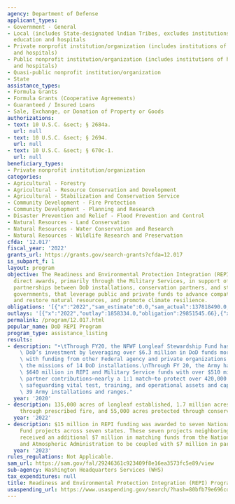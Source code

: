 ```yaml
---
agency: Department of Defense
applicant_types:
- Government - General
- Local (includes State-designated lndian Tribes, excludes institutions of higher
  education and hospitals
- Private nonprofit institution/organization (includes institutions of higher education
  and hospitals)
- Public nonprofit institution/organization (includes institutions of higher education
  and hospitals)
- Quasi-public nonprofit institution/organization
- State
assistance_types:
- Formula Grants
- Formula Grants (Cooperative Agreements)
- Guaranteed / Insured Loans
- Sale, Exchange, or Donation of Property or Goods
authorizations:
- text: 10 U.S.C. &sect; § 2684a.
  url: null
- text: 10 U.S.C. &sect; § 2694.
  url: null
- text: 10 U.S.C. &sect; § 670c-1.
  url: null
beneficiary_types:
- Private nonprofit institution/organization
categories:
- Agricultural - Forestry
- Agricultural - Resource Conservation and Development
- Agricultural - Stabilization and Conservation Service
- Community Development - Fire Protection
- Community Development - Planning and Research
- Disaster Prevention and Relief - Flood Prevention and Control
- Natural Resources - Land Conservation
- Natural Resources - Water Conservation and Research
- Natural Resources - Wildlife Research and Preservation
cfda: '12.017'
fiscal_year: '2022'
grants_url: https://grants.gov/search-grants?cfda=12.017
is_subpart_f: 1
layout: program
objective: The Readiness and Environmental Protection Integration (REPI) Program funds
  direct awards, primarily through the Military Services, in support of innovative
  partnerships between DoD installations, conservation partners, and state and local
  governments, that leverage public and private funds to advance compatible land uses,  manage
  and restore natural resources, and promote climate resilience.
obligations: '[{"x":"2022","sam_estimate":0.0,"sam_actual":137818490.0,"usa_spending_actual":46156085.66},{"x":"2023","sam_estimate":145500000.0,"sam_actual":0.0,"usa_spending_actual":43459067.48},{"x":"2024","sam_estimate":155000000.0,"sam_actual":0.0,"usa_spending_actual":33082159.38}]'
outlays: '[{"x":"2022","outlay":1858334.0,"obligation":29851545.66},{"x":"2023","outlay":0.0,"obligation":6927531.0},{"x":"2024","outlay":0.0,"obligation":6280759.38}]'
permalink: /program/12.017.html
popular_name: DoD REPI Program
program_type: assistance_listing
results:
- description: "•\tThrough FY20, the NFWF Longleaf Stewardship Fund has maximized\
    \ DoD’s investment by leveraging over $6.3 million in DoD funds more than 9-to-1\
    \ with funding from other Federal agency and private organizations to protect\
    \ the missions of 14 DoD installations.\nThrough FY 20, the Army has leveraged\
    \ $640 million in REPI and Military Service funds with over $510 million in non-DoD\
    \ partner contributions—nearly a 1:1 match—to protect over 420,000 acres of land,\
    \ safeguarding vital test, training, and operational assets and capabilities at\
    \ 39 Army installations and ranges."
  year: '2020'
- description: 135,000 acres of longleaf established, 1.7 million acres maintained
    through prescribed fire, and 55,000 acres protected through conservation easements
  year: '2022'
- description: $15 million in REPI funding was awarded to seven National Coastal Resilience
    Fund projects across seven states. These seven projects neighboring DOD installations
    received an additional $7 million in matching funds from the National Oceanic
    and Atmospheric Administration to be coupled with $7 million in partner contributions.
  year: '2023'
rules_regulations: Not Applicable.
sam_url: https://sam.gov/fal/29246361c923409f8e16ea3573fc5e89/view
sub-agency: Washington Headquarters Services (WHS)
tax_expenditures: null
title: Readiness and Environmental Protection Integration (REPI) Program
usaspending_url: https://www.usaspending.gov/search/?hash=80bfb79e696cdbf749fa2b2b7c050747
---
```

